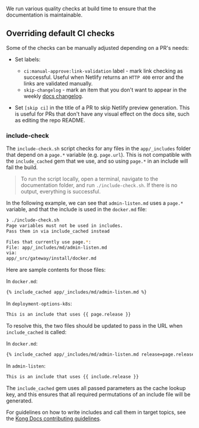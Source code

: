 We run various quality checks at build time to ensure that the documentation is maintainable.



## Overriding default CI checks

Some of the checks can be manually adjusted depending on a PR's needs:
	
* Set labels:
    * `ci:manual-approve:link-validation` label - mark link checking as successful. Useful when Netlify returns an `HTTP 400` error and the links are validated manually.
    * `skip-changelog` - mark an item that you don't want to appear in the weekly [docs changelog](https://github.com/Kong/docs.konghq.com/blob/main/changelog.md).

* Set `[skip ci]` in the title of a PR to skip Netlify preview generation. This is useful for PRs that don't have any visual effect on the docs site, such as editing the repo README.

### include-check

The `include-check.sh` script checks for any files in the `app/_includes` folder that depend on a `page.*` variable (e.g. `page.url`). This is not compatible with the `include_cached` gem that we use, and so using `page.*` in an include will fail the build.

> To run the script locally, open a terminal, navigate to the documentation
folder, and run `./include-check.sh`. If there is no output, everything is
successful.

In the following example, we can see that `admin-listen.md` uses a `page.*` variable, and that the include is used in the `docker.md` file:

```bash
❯ ./include-check.sh
Page variables must not be used in includes.
Pass them in via include_cached instead

Files that currently use page.*:
File: app/_includes/md/admin-listen.md
via:
app/_src/gateway/install/docker.md
```

Here are sample contents for those files:

In `docker.md`:

```md
{% include_cached app/_includes/md/admin-listen.md %}
```

In `deployment-options-k8s`:

```md
This is an include that uses {{ page.release }}
```

To resolve this, the two files should be updated to pass in the URL when `include_cached` is called:

In `docker.md`:

```md
{% include_cached app/_includes/md/admin-listen.md release=page.release %}
```

In `admin-listen`:

```md
This is an include that uses {{ include.release }}
```

The `include_cached` gem uses all passed parameters as the cache lookup key, and this ensures that all required permutations of an include file will be generated.

For guidelines on how to write includes and call them in target topics, see the
[Kong Docs contributing guidelines](https://docs.konghq.com/contributing/includes).
